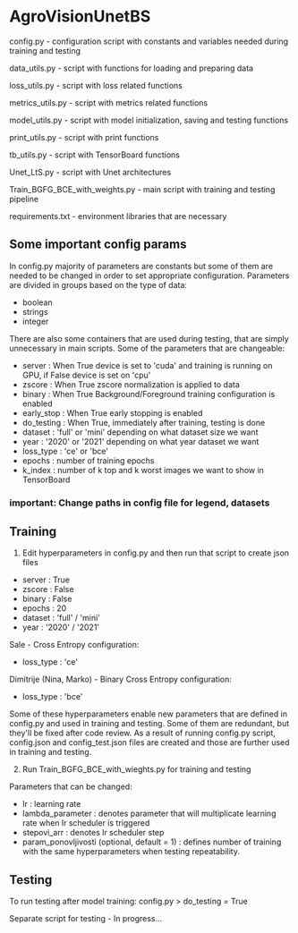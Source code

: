 # AgroVisionUnetBS

config.py - configuration script with constants and variables needed during training and testing 

data_utils.py - script with functions for loading and preparing data

loss_utils.py - script with loss related functions

metrics_utils.py - script with metrics related functions

model_utils.py - script with model initialization, saving and testing functions

print_utils.py - script with print functions

tb_utils.py - script with TensorBoard functions

Unet_LtS.py - script with Unet architectures

Train_BGFG_BCE_with_weights.py - main script with training and testing pipeline

requirements.txt - environment libraries that are necessary


## Some important config params

In config.py majority of parameters are constants but some of them are needed to be changed in order to set appropriate configuration. Parameters are divided in groups based on the type of data:
  - boolean
  - strings
  - integer

There are also some containers that are used during testing, that are simply unnecessary in main scripts.
Some of the parameters that are changeable:
  - server : When True device is set to 'cuda' and training is running on GPU, if False device is set on 'cpu' 
  - zscore : When True zscore normalization is applied to data
  - binary : When True Background/Foreground training configuration is enabled 
  - early_stop : When True early stopping is enabled 
  - do_testing : When True, immediately after training, testing is done 
  - dataset : 'full' or 'mini' depending on what dataset size we want 
  - year : '2020' or '2021' depending on what year dataset we want 
  - loss_type : 'ce' or 'bce'
  - epochs : number of training epochs
  - k_index : number of k top and k worst images we want to show in TensorBoard 

### important: Change paths in config file for legend, datasets

## Training

1. Edit hyperparameters in config.py and then run that script to create json files
  - server : True
  - zscore : False
  - binary : False
  - epochs : 20
  - dataset : 'full' / 'mini'
  - year : '2020' / '2021'
  
 Sale - Cross Entropy configuration:
  - loss_type : 'ce'
  
 Dimitrije (Nina, Marko) - Binary Cross Entropy configuration:
  - loss_type : 'bce'
    
Some of these hyperparameters enable new parameters that are defined in config.py and used in training and testing. Some of them are redundant, but they'll be     fixed after code review.
As a result of running config.py script, config.json and config_test.json files are created and those are further used in training and testing.
  
2. Run Train_BGFG_BCE_with_wieghts.py for training and testing

Parameters that can be changed:
  - lr : learning rate
  - lambda_parameter : denotes parameter that will multiplicate learning rate when lr scheduler is triggered
  - stepovi_arr : denotes lr scheduler step
  - param_ponovljivosti (optional, default = 1) : defines number of training with the same hyperparameters when testing repeatability.
 
## Testing 

To run testing after model training:
config.py > do_testing = True 

Separate script for testing - In progress...

